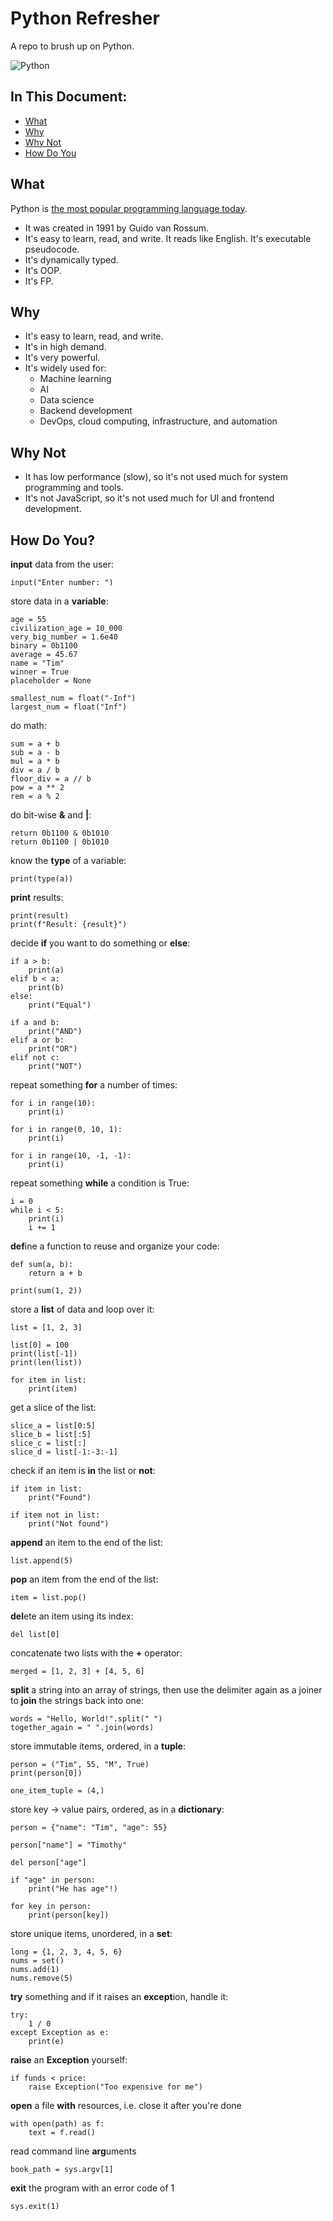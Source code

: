 # Python Refresher
A repo to brush up on Python.

![Python](https://www.python.org/static/community_logos/python-logo-master-v3-TM.png)

## In This Document:
  - [What](#what)
  - [Why](#why)
  - [Why Not](#why-not)
  - [How Do You](#how-do-you)

## What
Python is [the most popular programming language today](https://www.tiobe.com/tiobe-index/).
- It was created in 1991 by Guido van Rossum.
- It's easy to learn, read, and write. It reads like English. It's executable pseudocode.
- It's dynamically typed.
- It's OOP.
- It's FP.

## Why
- It's easy to learn, read, and write.
- It's in high demand.
- It's very powerful.
- It's widely used for: 
  - Machine learning
  - AI
  - Data science
  - Backend development
  - DevOps, cloud computing, infrastructure, and automation

## Why Not
- It has low performance (slow), so it's not used much for system programming and tools.
- It's not JavaScript, so it's not used much for UI and frontend development.

## How Do You?

**input** data from the user:
```
input("Enter number: ")
```

store data in a **variable**:
```
age = 55
civilization_age = 10_000
very_big_number = 1.6e40
binary = 0b1100
average = 45.67
name = "Tim"
winner = True
placeholder = None

smallest_num = float("-Inf")
largest_num = float("Inf")
```

do math:
```
sum = a + b
sub = a - b
mul = a * b
div = a / b
floor_div = a // b
pow = a ** 2
rem = a % 2
```

do bit-wise **&** and **|**:
```
return 0b1100 & 0b1010
return 0b1100 | 0b1010
```

know the **type** of a variable:
```
print(type(a))
```

**print** results:
```
print(result)
print(f"Result: {result}")
```

decide **if** you want to do something or **else**:
```
if a > b:
    print(a)
elif b < a:
    print(b)
else:
    print("Equal")

if a and b:
    print("AND")
elif a or b:
    print("OR")
elif not c:
    print("NOT")
```

repeat something **for** a number of times:
```
for i in range(10):
    print(i)

for i in range(0, 10, 1):
    print(i)

for i in range(10, -1, -1):
    print(i)
```

repeat something **while** a condition is True:
```
i = 0
while i < 5:
    print(i)
    i += 1
```

**def**ine a function to reuse and organize your code:
```
def sum(a, b):
    return a + b

print(sum(1, 2))
```

store a **list** of data and loop over it:
```
list = [1, 2, 3]

list[0] = 100
print(list[-1])
print(len(list))

for item in list:
    print(item)
```

get a slice of the list:
```
slice_a = list[0:5]
slice_b = list[:5]
slice_c = list[:]
slice_d = list[-1:-3:-1]
```

check if an item is **in** the list or **not**:
```
if item in list:
    print("Found")

if item not in list:
    print("Not found")
```

**append** an item to the end of the list:
```
list.append(5)
```

**pop** an item from the end of the list:
```
item = list.pop()
```

**del**ete an item using its index:
```
del list[0]
```

concatenate two lists with the **+** operator:
```
merged = [1, 2, 3] + [4, 5, 6]
```

**split** a string into an array of strings, then use the delimiter again as a joiner to **join** the strings back into one:
```
words = "Hello, World!".split(" ")
together_again = " ".join(words)
```

store immutable items, ordered, in a **tuple**:
```
person = ("Tim", 55, "M", True)
print(person[0])

one_item_tuple = (4,)
```

store key -> value pairs, ordered, as in a **dictionary**:
```
person = {"name": "Tim", "age": 55}

person["name"] = "Timothy"

del person["age"]

if "age" in person:
    print("He has age"!)

for key in person:
    print(person[key])
```

store unique items, unordered, in a **set**:
```
long = {1, 2, 3, 4, 5, 6}
nums = set()
nums.add(1)
nums.remove(5)
```

**try** something and if it raises an **except**ion, handle it:
```
try:
    1 / 0
except Exception as e:
    print(e)
```

**raise** an **Exception** yourself:
```
if funds < price:
    raise Exception("Too expensive for me")
```

**open** a file **with** resources, i.e. close it after you're done
```
with open(path) as f:
    text = f.read()
``` 

read command line **arg**uments
```
book_path = sys.argv[1]
```

**exit** the program with an error code of 1
```
sys.exit(1)
```

















